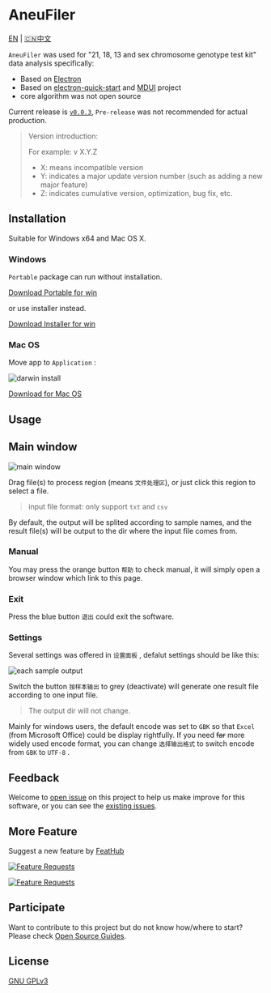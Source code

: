 # AneuFiler

[EN](README.md) | [🇨🇳中文](README.CN.md)

`AneuFiler` was used for "21, 18, 13 and sex chromosome genotype test kit" data analysis specifically:

- Based on [Electron](https://electronjs.org)
- Based on [electron-quick-start](https://github.com/electron/electron-quick-start) and [MDUI](https://github.com/zdhxiong/mdui) project
- core algorithm was not open source

Current release is [`v0.0.3`](https://github.com/NTLx/AneuFiler/releases/tag/v0.0.3), `Pre-release` was not recommended for actual production.

> Version introduction:
>
> For example: v X.Y.Z
>
> - X: means incompatible version
> - Y: indicates a major update version number (such as adding a new major feature)
> - Z: indicates cumulative version, optimization, bug fix, etc.

## Installation

Suitable for Windows x64 and Mac OS X.

### Windows

`Portable` package can run without installation.

[Download Portable for win](https://github.com/NTLx/AneuFiler/releases/download/v0.0.3/AneuFiler.v0.0.3.win64.Portable.exe)

or use installer instead.

[Download Installer for win](https://github.com/NTLx/AneuFiler/releases/download/v0.0.3/AneuFiler.v0.0.3.win64.Installer.exe)

### Mac OS

Move app to `Application` :

![darwin install](https://lx-public-pic.oss-cn-shanghai.aliyuncs.com/PicGo/20190917162246.png)

[Download for Mac OS](https://github.com/NTLx/AneuFiler/releases/download/v0.0.3/AneuFiler.v0.0.3.macOS.dmg)

## Usage

## Main window

![main window](https://lx-public-pic.oss-cn-shanghai.aliyuncs.com/PicGo/20190918134715.png)

Drag file(s) to process region (means `文件处理区`), or just click this region to select a file.

> input file format: only support `txt` and `csv`

By default, the output will be splited according to sample names, and the result file(s) will be output to the dir where the input file comes from.

### Manual

You may press the orange button `帮助` to check manual, it will simply open a browser window which link to this page.

### Exit

Press the blue button `退出` could exit the software.

### Settings

Several settings was offered in `设置面板` , defalut settings should be like this:

![each sample output](https://lx-public-pic.oss-cn-shanghai.aliyuncs.com/PicGo/20190918135907.png)

Switch the button `按样本输出` to grey (deactivate) will generate one result file according to one input file.

> The output dir will not change.

Mainly for windows users, the default encode was set to `GBK` so that `Excel` (from Microsoft Office) could be display rightfully. If you need ~~far~~ more widely used encode format, you can change `选择输出格式` to switch encode from `GBK` to `UTF-8` .

## Feedback

Welcome to [open issue](https://github.com/NTLx/AneuFiler/issues/new/choose) on this project to help us make improve for this software, or you can see the [existing issues](https://github.com/NTLx/AneuFiler/issues).

## More Feature

Suggest a new feature by [FeatHub](https://feathub.com/NTLx/AneuFiler)

[![Feature Requests](https://cloud.githubusercontent.com/assets/390379/10127973/045b3a96-6560-11e5-9b20-31a2032956b2.png)](https://feathub.com/NTLx/AneuFiler)

[![Feature Requests](https://feathub.com/NTLx/AneuFiler?format=svg)](https://feathub.com/NTLx/AneuFiler)

## Participate

Want to contribute to this project but do not know how/where to start? Please check [Open Source Guides](https://opensource.guide/).

## License

[GNU GPLv3](LICENSE.md)
